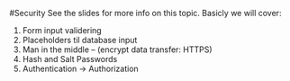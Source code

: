 #Security
See the slides for more info on this topic. Basicly we will cover:  
  
1. Form input validering  
2. Placeholders til database input  
3. Man in the middle – (encrypt data transfer: HTTPS)  
4. Hash and Salt Passwords  
5. Authentication -> Authorization  
